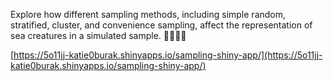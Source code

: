 Explore how different sampling methods, including simple random, stratified, cluster, and convenience sampling, affect the representation of sea creatures in a simulated sample. 🐠🪼🐋🐢

[https://5o11jj-katie0burak.shinyapps.io/sampling-shiny-app/](https://5o11jj-katie0burak.shinyapps.io/sampling-shiny-app/)
